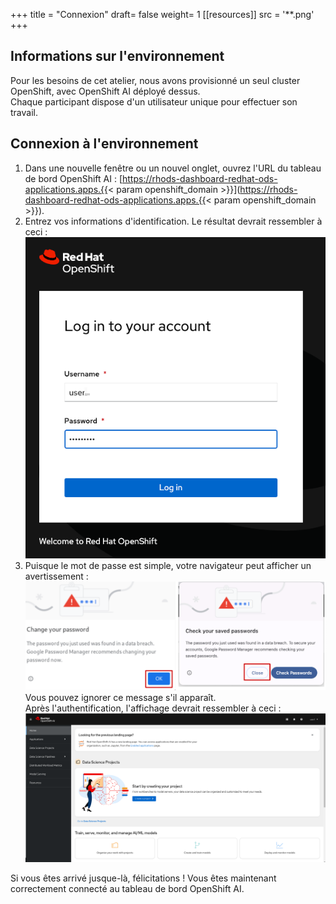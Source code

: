 +++
title = "Connexion"
draft= false
weight= 1
[[resources]]
  src = '**.png'
+++

## Informations sur l'environnement

Pour les besoins de cet atelier, nous avons provisionné un seul cluster OpenShift, avec OpenShift AI déployé dessus.  
Chaque participant dispose d'un utilisateur unique pour effectuer son travail.

## Connexion à l'environnement

1. Dans une nouvelle fenêtre ou un nouvel onglet, ouvrez l'URL du tableau de bord OpenShift AI : [https://rhods-dashboard-redhat-ods-applications.apps.{{< param openshift_domain >}}](https://rhods-dashboard-redhat-ods-applications.apps.{{< param openshift_domain >}}).
2. Entrez vos informations d'identification. Le résultat devrait ressembler à ceci :  
![02-01-login1](02-01-login1.png)  
3. Puisque le mot de passe est simple, votre navigateur peut afficher un avertissement :  
![02-01-login-scary](02-01-login-scary.png)  
Vous pouvez ignorer ce message s'il apparaît.  
Après l'authentification, l'affichage devrait ressembler à ceci :  
![02-01-rhoai-front-page](02-01-rhoai-front-page.png)

Si vous êtes arrivé jusque-là, félicitations ! Vous êtes maintenant correctement connecté au tableau de bord OpenShift AI.
